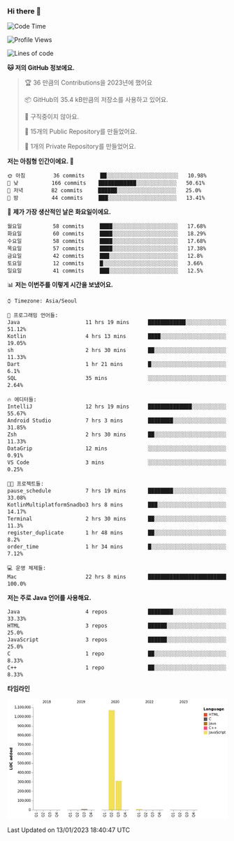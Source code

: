 ### Hi there 👋

<!--
**otm0937/otm0937** is a ✨ _special_ ✨ repository because its `README.md` (this file) appears on your GitHub profile.

Here are some ideas to get you started:

- 🔭 I’m currently working on ...
- 🌱 I’m currently learning ...
- 👯 I’m looking to collaborate on ...
- 🤔 I’m looking for help with ...
- 💬 Ask me about ...
- 📫 How to reach me: ...
- 😄 Pronouns: ...
- ⚡ Fun fact: ...
-->

  <!--START_SECTION:waka-->
![Code Time](http://img.shields.io/badge/Code%20Time-599%20hrs%2058%20mins-blue)

![Profile Views](http://img.shields.io/badge/Profile%20Views-0-blue)

![Lines of code](https://img.shields.io/badge/%EC%A0%80%EB%8A%94%20%EC%97%AC%ED%83%9C%EA%B9%8C%EC%A7%80%20-1%20Million%20%EC%A4%84%EC%9D%98%20%EC%BD%94%EB%93%9C%EB%A5%BC%20%EC%9E%91%EC%84%B1%ED%96%88%EC%96%B4%EC%9A%94.-blue)

**🐱 저의 GitHub 정보에요.** 

> 🏆 36 만큼의 Contributions을 2023년에 했어요
 > 
> 📦 GitHub의 35.4 kB만큼의 저장소를 사용하고 있어요. 
 > 
> 🚫 구직중이지 않아요.
 > 
> 📜 15개의 Public Repository를 만들었어요. 
 > 
> 🔑 1개의 Private Repository를 만들었어요. 
 > 
**저는 아침형 인간이에요. 🐤** 

```text
🌞 아침         36 commits     ██░░░░░░░░░░░░░░░░░░░░░░░   10.98% 
🌆 낮　         166 commits    ████████████░░░░░░░░░░░░░   50.61% 
🌃 저녁         82 commits     ██████░░░░░░░░░░░░░░░░░░░   25.0% 
🌙 밤　         44 commits     ███░░░░░░░░░░░░░░░░░░░░░░   13.41%

```
📅 **제가 가장 생산적인 날은 화요일이에요.** 

```text
월요일          58 commits     ████░░░░░░░░░░░░░░░░░░░░░   17.68% 
화요일          60 commits     ████░░░░░░░░░░░░░░░░░░░░░   18.29% 
수요일          58 commits     ████░░░░░░░░░░░░░░░░░░░░░   17.68% 
목요일          57 commits     ████░░░░░░░░░░░░░░░░░░░░░   17.38% 
금요일          42 commits     ███░░░░░░░░░░░░░░░░░░░░░░   12.8% 
토요일          12 commits     █░░░░░░░░░░░░░░░░░░░░░░░░   3.66% 
일요일          41 commits     ███░░░░░░░░░░░░░░░░░░░░░░   12.5%

```


📊 **저는 이번주를 이렇게 시간을 보냈어요.** 

```text
⌚︎ Timezone: Asia/Seoul

💬 프로그래밍 언어들: 
Java                     11 hrs 19 mins      ████████████░░░░░░░░░░░░░   51.12% 
Kotlin                   4 hrs 13 mins       ████░░░░░░░░░░░░░░░░░░░░░   19.05% 
sh                       2 hrs 30 mins       ██░░░░░░░░░░░░░░░░░░░░░░░   11.33% 
Dart                     1 hr 21 mins        █░░░░░░░░░░░░░░░░░░░░░░░░   6.1% 
SQL                      35 mins             ░░░░░░░░░░░░░░░░░░░░░░░░░   2.64%

🔥 에디터들: 
IntelliJ                 12 hrs 19 mins      ██████████████░░░░░░░░░░░   55.67% 
Android Studio           7 hrs 3 mins        ████████░░░░░░░░░░░░░░░░░   31.85% 
Zsh                      2 hrs 30 mins       ██░░░░░░░░░░░░░░░░░░░░░░░   11.33% 
DataGrip                 12 mins             ░░░░░░░░░░░░░░░░░░░░░░░░░   0.91% 
VS Code                  3 mins              ░░░░░░░░░░░░░░░░░░░░░░░░░   0.25%

🐱‍💻 프로젝트들: 
pause_schedule           7 hrs 19 mins       ████████░░░░░░░░░░░░░░░░░   33.08% 
KotlinMultiplatformSnadbo3 hrs 8 mins        ███░░░░░░░░░░░░░░░░░░░░░░   14.17% 
Terminal                 2 hrs 30 mins       ██░░░░░░░░░░░░░░░░░░░░░░░   11.3% 
register_duplicate       1 hr 48 mins        ██░░░░░░░░░░░░░░░░░░░░░░░   8.2% 
order_time               1 hr 34 mins        █░░░░░░░░░░░░░░░░░░░░░░░░   7.12%

💻 운영 체제들: 
Mac                      22 hrs 8 mins       █████████████████████████   100.0%

```

**저는 주로 Java 언어를 사용해요.** 

```text
Java                     4 repos             ████████░░░░░░░░░░░░░░░░░   33.33% 
HTML                     3 repos             ██████░░░░░░░░░░░░░░░░░░░   25.0% 
JavaScript               3 repos             ██████░░░░░░░░░░░░░░░░░░░   25.0% 
C                        1 repo              ██░░░░░░░░░░░░░░░░░░░░░░░   8.33% 
C++                      1 repo              ██░░░░░░░░░░░░░░░░░░░░░░░   8.33%

```


**타임라인**

![Chart not found](https://raw.githubusercontent.com/otm0937/otm0937/main/charts/bar_graph.png) 


 Last Updated on 13/01/2023 18:40:47 UTC
<!--END_SECTION:waka-->
